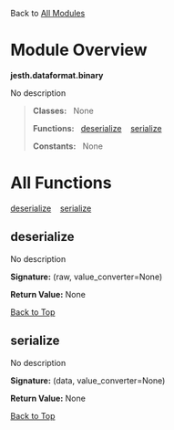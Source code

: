 Back to [All Modules](https://github.com/pyrustic/jesth/blob/master/docs/modules/README.md#readme)

# Module Overview

**jesth.dataformat.binary**
 
No description

> **Classes:** &nbsp; None
>
> **Functions:** &nbsp; [deserialize](#deserialize) &nbsp;&nbsp; [serialize](#serialize)
>
> **Constants:** &nbsp; None

# All Functions
[deserialize](#deserialize) &nbsp;&nbsp; [serialize](#serialize)

## deserialize
No description



**Signature:** (raw, value\_converter=None)





**Return Value:** None

[Back to Top](#module-overview)


## serialize
No description



**Signature:** (data, value\_converter=None)





**Return Value:** None

[Back to Top](#module-overview)


